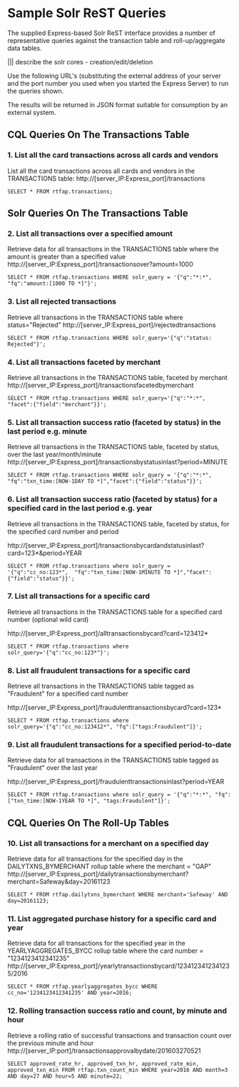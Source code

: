# Sample Solr ReST Queries

The supplied Express-based Solr ReST interface provides a number of representative queries against the transaction table and roll-up/aggregate data tables.

||| describe the solr cores - creation/edit/deletion

Use the following URL's (substituting the external address of your server and the port number you used when you started the Express Server) to run the queries shown. 

The results will be returned in JSON format suitable for consumption by an external system.

## CQL Queries On The Transactions Table

### 1. List all the card transactions across all cards and vendors
List all the card transactions across all cards and vendors in the TRANSACTIONS table:
http://[server_IP:Express_port]/transactions
```
SELECT * FROM rtfap.transactions;
```

## Solr Queries On The Transactions Table

### 2. List all transactions over a specified amount
Retrieve data for all transactions in the TRANSACTIONS table where the amount is greater than a specified value
http://[server_IP:Express_port]/transactionsover?amount=1000
```
SELECT * FROM rtfap.transactions WHERE solr_query = '{"q":"*:*",  "fq":"amount:[1000 TO *]"}';
```

### 3. List all rejected transactions
Retrieve all transactions in the TRANSACTIONS table where status="Rejected"
http://[server_IP:Express_port]/rejectedtransactions
```
SELECT * FROM rtfap.transactions WHERE solr_query='{"q":"status: Rejected"}';
```

### 4. List all transactions faceted by merchant
Retrieve all transactions in the TRANSACTIONS table, faceted by merchant
http://[server_IP:Express_port]/transactionsfacetedbymerchant
```
SELECT * FROM rtfap.transactions WHERE solr_query='{"q":"*:*", "facet":{"field":"merchant"}}';
```

### 5. List all transaction success ratio (faceted by status) in the last period e.g. minute
Retrieve all transactions in the TRANSACTIONS table, faceted by status, over the last year/month/minute
http://[server_IP:Express_port]/transactionsbystatusinlast?period=MINUTE
```
SELECT * FROM rtfap.transactions WHERE solr_query = '{"q":"*:*",  "fq":"txn_time:[NOW-1DAY TO *]","facet":{"field":"status"}}';
```

### 6. List all transaction success ratio (faceted by status) for a specified card in the last period e.g. year
Retrieve all transactions in the TRANSACTIONS table, faceted by status, for the specified card number and period

http://[server_IP:Express_port]/transactionsbycardandstatusinlast?card=123*&period=YEAR
```
SELECT * FROM rtfap.transactions where solr_query = '{"q":"cc_no:123*",  "fq":"txn_time:[NOW-1MINUTE TO *]","facet":{"field":"status"}}';
```
### 7. List all transactions for a specific card
Retrieve all transactions in the TRANSACTIONS table for a specified card number (optional wild card)

http://[server_IP:Express_port]/alltransactionsbycard?card=123412*
```
SELECT * FROM rtfap.transactions where solr_query='{"q":"cc_no:123*"}';
```
### 8. List all fraudulent transactions for a specific card
Retrieve all transactions in the TRANSACTIONS table tagged as "Fraudulent" for a specified card number

http://[server_IP:Express_port]/fraudulenttransactionsbycard?card=123*
```
SELECT * FROM rtfap.transactions where solr_query='{"q":"cc_no:123412*", "fq":["tags:Fraudulent"]}';
```
### 9. List all fraudulent transactions for a specified period-to-date
Retrieve data for all transactions in the TRANSACTIONS table tagged as "Fraudulent" over the last year

http://[server_IP:Express_port]/fraudulenttransactionsinlast?period=YEAR
```
SELECT * FROM rtfap.transactions where solr_query = '{"q":"*:*", "fq":["txn_time:[NOW-1YEAR TO *]", "tags:Fraudulent"]}';
```
## CQL Queries On The Roll-Up Tables

### 10. List all transactions for a merchant on a specified day
Retrieve data for all transactions for the specified day in the DAILYTXNS_BYMERCHANT rollup table where the merchant = "GAP"
http://[server_IP:Express_port]/dailytransactionsbymerchant?merchant=Safeway&day=20161123
```
SELECT * FROM rtfap.dailytxns_bymerchant WHERE merchant='Safeway' AND day=20161123;
```

### 11. List aggregated purchase history for a specific card and year
Retrieve data for all transactions for the specified year in the YEARLYAGGREGATES_BYCC rollup table where the card number = "1234123412341235"
http://[server_IP:Express_port]/yearlytransactionsbycard/1234123412341235/2016
```
SELECT * FROM rtfap.yearlyaggregates_bycc WHERE cc_no='1234123412341235' AND year=2016;
```

### 12. Rolling transaction success ratio and count, by minute and hour
Retrieve a rolling ratio of successful transactions and transaction count over the previous minute and hour
http://[server_IP:port]/transactionsapprovalbydate/201603270521
```
SELECT approved_rate_hr, approved_txn_hr, approved_rate_min, approved_txn_min FROM rtfap.txn_count_min WHERE year=2016 AND month=3 AND day=27 AND hour=5 AND minute=22;
```

